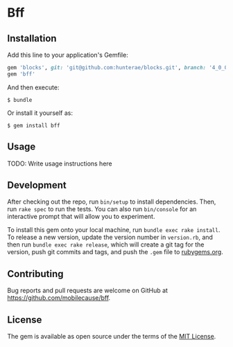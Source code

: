 # Bff

## Installation

Add this line to your application's Gemfile:

```ruby
gem 'blocks', git: 'git@github.com:hunterae/blocks.git', branch: '4_0_0_wip'
gem 'bff'
```

And then execute:

    $ bundle

Or install it yourself as:

    $ gem install bff

## Usage

TODO: Write usage instructions here

## Development

After checking out the repo, run `bin/setup` to install dependencies. Then, run `rake spec` to run the tests. You can also run `bin/console` for an interactive prompt that will allow you to experiment.

To install this gem onto your local machine, run `bundle exec rake install`. To release a new version, update the version number in `version.rb`, and then run `bundle exec rake release`, which will create a git tag for the version, push git commits and tags, and push the `.gem` file to [rubygems.org](https://rubygems.org).

## Contributing

Bug reports and pull requests are welcome on GitHub at https://github.com/mobilecause/bff.


## License

The gem is available as open source under the terms of the [MIT License](http://opensource.org/licenses/MIT).
